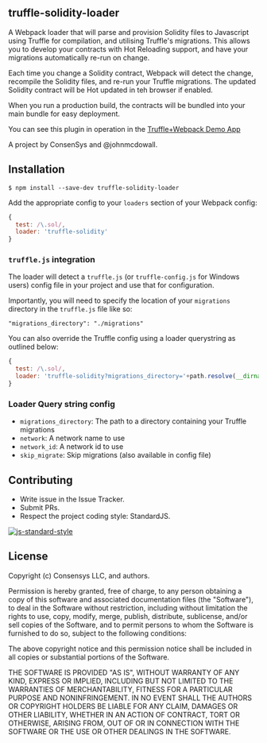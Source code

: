 ## truffle-solidity-loader

A Webpack loader that will parse and provision Solidity files to Javascript using Truffle for compilation, and utilising Truffle's migrations. This allows you to develop your contracts with Hot Reloading support, and have your migrations automatically re-run on change.

Each time you change a Solidity contract, Webpack will detect the change, recompile the Solidity files, and re-run your Truffle migrations. The updated Solidity contract will be Hot updated in teh browser if enabled.

When you run a production build, the contracts will be bundled into your main bundle for easy deployment.

You can see this plugin in operation in the [Truffle+Webpack Demo App](https://github.com/ConsenSys/truffle-webpack-demo)

A project by ConsenSys and @johnmcdowall.

## Installation

`$ npm install --save-dev truffle-solidity-loader`

Add the appropriate config to your `loaders` section of your Webpack config:

```javascript
{
  test: /\.sol/,
  loader: 'truffle-solidity'
}
```

### `truffle.js` integration

The loader will detect a `truffle.js` (or `truffle-config.js` for Windows users) config file in your project and use that for configuration.

Importantly, you will need to specify the location of your `migrations` directory in the `truffle.js` file like so:

`"migrations_directory": "./migrations"`

You can also override the Truffle config using a loader querystring as outlined below:

```javascript
{
  test: /\.sol/,
  loader: 'truffle-solidity?migrations_directory='+path.resolve(__dirname, '../migrations' )
}
```

### Loader Query string config

  - `migrations_directory`: The path to a directory containing your Truffle migrations
  - `network`: A network name to use
  - `network_id`: A network id to use
  - `skip_migrate`: Skip migrations (also available in config file)

## Contributing

- Write issue in the Issue Tracker.
- Submit PRs.
- Respect the project coding style: StandardJS.

[![js-standard-style](https://cdn.rawgit.com/feross/standard/master/badge.svg)](https://github.com/feross/standard)

## License
Copyright (c) Consensys LLC, and authors.

Permission is hereby granted, free of charge, to any person obtaining a copy of this software and associated documentation files (the "Software"), to deal in the Software without restriction, including without limitation the rights to use, copy, modify, merge, publish, distribute, sublicense, and/or sell copies of the Software, and to permit persons to whom the Software is furnished to do so, subject to the following conditions:

The above copyright notice and this permission notice shall be included in all copies or substantial portions of the Software.

THE SOFTWARE IS PROVIDED "AS IS", WITHOUT WARRANTY OF ANY KIND, EXPRESS OR IMPLIED, INCLUDING BUT NOT LIMITED TO THE WARRANTIES OF MERCHANTABILITY, FITNESS FOR A PARTICULAR PURPOSE AND NONINFRINGEMENT. IN NO EVENT SHALL THE AUTHORS OR COPYRIGHT HOLDERS BE LIABLE FOR ANY CLAIM, DAMAGES OR OTHER LIABILITY, WHETHER IN AN ACTION OF CONTRACT, TORT OR OTHERWISE, ARISING FROM, OUT OF OR IN CONNECTION WITH THE SOFTWARE OR THE USE OR OTHER DEALINGS IN THE SOFTWARE.
